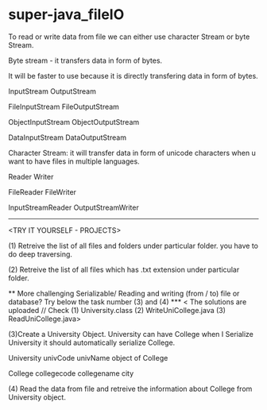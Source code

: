 # super-java_fileIO

To read or write data from file we can either use character Stream or byte Stream.

Byte stream - it transfers data in form of bytes.

It will be faster to use because it is directly transfering data in form of bytes.


InputStream		      OutputStream

FileInputStream		  FileOutputStream

ObjectInputStream	  ObjectOutputStream

DataInputStream		  DataOutputStream




Character Stream:  it will transfer data in form of unicode characters when u want to have files in multiple languages.

Reader			Writer

FileReader		FileWriter

InputStreamReader	OutputStreamWriter

**************************************

<TRY IT YOURSELF - PROJECTS>

(1) Retreive the list of all files and folders under particular folder. you have to do deep traversing.

(2) Retreive the list of all files which has .txt extension under particular folder.



** More challenging Serializable/ Reading and writing (from / to) file or database? Try below the task number (3) and (4) ***
< The solutions are uploaded // Check (1) University.class (2) WriteUniCollege.java (3) ReadUniCollege.java>

(3)Create a University Object. University can have College when I Serialize University
it should automatically serialize College.

University
univCode
univName
object of College

College
collegecode
collegename
city

(4) Read the data from file and retreive the information about College from University
object.

